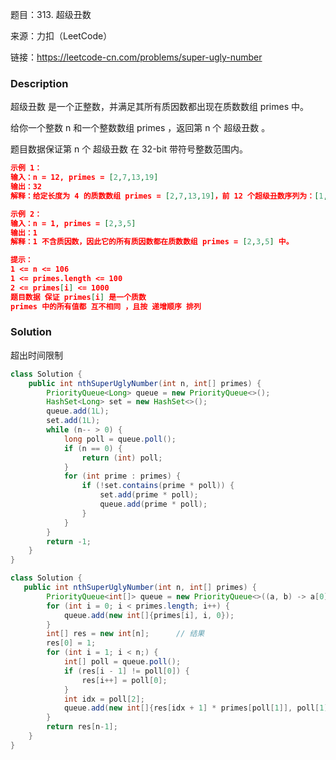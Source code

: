 题目：313. 超级丑数

来源：力扣（LeetCode）

链接：https://leetcode-cn.com/problems/super-ugly-number


### Description

超级丑数 是一个正整数，并满足其所有质因数都出现在质数数组 primes 中。

给你一个整数 n 和一个整数数组 primes ，返回第 n 个 超级丑数 。

题目数据保证第 n 个 超级丑数 在 32-bit 带符号整数范围内。

 ```json
 示例 1：
 输入：n = 12, primes = [2,7,13,19]
 输出：32 
 解释：给定长度为 4 的质数数组 primes = [2,7,13,19]，前 12 个超级丑数序列为：[1,2,4,7,8,13,14,16,19,26,28,32] 。
 
 示例 2：
 输入：n = 1, primes = [2,3,5]
 输出：1
 解释：1 不含质因数，因此它的所有质因数都在质数数组 primes = [2,3,5] 中。
 
 提示：
 1 <= n <= 106
 1 <= primes.length <= 100
 2 <= primes[i] <= 1000
 题目数据 保证 primes[i] 是一个质数
 primes 中的所有值都 互不相同 ，且按 递增顺序 排列
 ```



### Solution

超出时间限制

```java
class Solution {
    public int nthSuperUglyNumber(int n, int[] primes) {
        PriorityQueue<Long> queue = new PriorityQueue<>();
        HashSet<Long> set = new HashSet<>();
        queue.add(1L);
        set.add(1L);
        while (n-- > 0) {
            long poll = queue.poll();
            if (n == 0) {
                return (int) poll;
            }
            for (int prime : primes) {
                if (!set.contains(prime * poll)) {
                    set.add(prime * poll);
                    queue.add(prime * poll);
                }
            }
        }
        return -1;
    }
}
```



```java
class Solution {
   public int nthSuperUglyNumber(int n, int[] primes) {
        PriorityQueue<int[]> queue = new PriorityQueue<>((a, b) -> a[0] - b[0]);
        for (int i = 0; i < primes.length; i++) {
            queue.add(new int[]{primes[i], i, 0});
        }
        int[] res = new int[n];      // 结果
        res[0] = 1;
        for (int i = 1; i < n;) {
            int[] poll = queue.poll();
            if (res[i - 1] != poll[0]) {
                res[i++] = poll[0];
            }
            int idx = poll[2];
            queue.add(new int[]{res[idx + 1] * primes[poll[1]], poll[1], idx + 1});
        }
        return res[n-1];
    }
}
```

